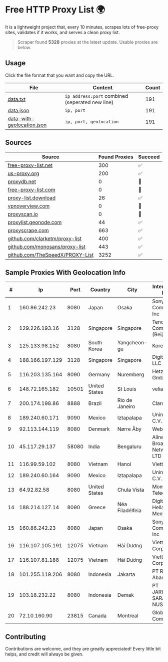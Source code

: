 
# Free HTTP Proxy List 🌍

It is a lightweight project that, every 10 minutes, scrapes lots of free-proxy sites, validates if it works, and serves a clean proxy list.


> Scraper found **5328** proxies at the latest update. Usable proxies are below.

## Usage

Click the file format that you want and copy the URL.


|File|Content|Count|
|----|-------|-----|
|[data.txt](https://raw.githubusercontent.com/themiralay/Proxy-List-World/master/data.txt)|`ip_address:port` combined (seperated new line)|191|
|[data.json](https://raw.githubusercontent.com/themiralay/Proxy-List-World/master/data.json)|`ip, port`|191|
|[data-with-geolocation.json](https://raw.githubusercontent.com/themiralay/Proxy-List-World/master/data-with-geolocation.json)|`ip, port, geolocation`|191|

## Sources

|Source|Found Proxies|Succeed|
|------|-------------|-------|
|[free-proxy-list.net](https://free-proxy-list.net)|300|✅|
|[us-proxy.org](https://www.us-proxy.org)|200|✅|
|[proxydb.net](http://proxydb.net)|0|🚫|
|[free-proxy-list.com](https://free-proxy-list.com/?page=&port=&type%5B%5D=http&type%5B%5D=https&up_time=0&search=Search)|0|🚫|
|[proxy-list.download](https://www.proxy-list.download/HTTP)|26|✅|
|[vpnoverview.com](https://vpnoverview.com/privacy/anonymous-browsing/free-proxy-servers)|0|🚫|
|[proxyscan.io](https://www.proxyscan.io)|0|🚫|
|[proxylist.geonode.com](https://proxylist.geonode.com/api/proxy-list?limit=300&page=1&sort_by=lastChecked&sort_type=desc&protocols=http,https)|44|✅|
|[proxyscrape.com](https://api.proxyscrape.com/v2/?request=displayproxies&protocol=http&timeout=10000&country=all&ssl=all&anonymity=all)|663|✅|
|[github.com/clarketm/proxy-list](https://raw.githubusercontent.com/clarketm/proxy-list/master/proxy-list-raw.txt)|400|✅|
|[github.com/monosans/proxy-list](https://raw.githubusercontent.com/monosans/proxy-list/main/proxies/http.txt)|443|✅|
|[github.com/TheSpeedX/PROXY-List](https://raw.githubusercontent.com/TheSpeedX/PROXY-List/master/http.txt)|3252|✅|


## Sample Proxies With Geolocation Info

|#|Ip|Port|Country|City|Internet Service Provider|
|-|--|----|-------|----|-------------------------|
|1|160.86.242.23|8080|Japan|Osaka|Sony Network Communications Inc|
|2|129.226.193.16|3128|Singapore|Singapore|Tencent Cloud Computing (Beijing) Co|
|3|125.133.98.152|8080|South Korea|Yangcheon-gu|Korea Telecom|
|4|188.166.197.129|3128|Singapore|Singapore|DigitalOcean, LLC|
|5|116.203.135.164|8090|Germany|Nuremberg|Hetzner Online GmbH|
|6|148.72.165.182|10501|United States|St Louis|velia.net|
|7|200.174.198.86|8888|Brazil|Rio de Janeiro|Claro S.A|
|8|189.240.60.171|9090|Mexico|Iztapalapa|Uninet S.A. de C.V.|
|9|92.113.144.119|8080|Denmark|Nørre Åby|Webdock.io ApS|
|10|45.117.29.137|58080|India|Bengaluru|Allnet Broadband Network PVT LTD|
|11|116.99.59.102|8080|Vietnam|Hanoi|Viettel Group|
|12|189.240.60.164|9090|Mexico|Iztapalapa|Uninet S.A. de C.V.|
|13|64.92.82.58|8080|United States|Chula Vista|Momentum Telecom, Inc.|
|14|188.214.127.14|8090|Greece|Néa Filadélfeia|Digital Realty Hellas Single Member S.A|
|15|160.86.242.23|8080|Japan|Osaka|Sony Network Communications Inc|
|16|116.107.105.191|12075|Vietnam|Hải Dương|Viettel Corporation|
|17|116.107.81.188|12075|Vietnam|Hải Dương|Viettel Corporation|
|18|101.255.119.206|8080|Indonesia|Jakarta|PT Remala Abadi|
|19|103.18.232.22|8080|Indonesia|Demak|PT JARINGANKU SARANA NUSANTARA|
|20|72.10.160.90|23815|Canada|Montreal|GloboTech Communications|



## Contributing

Contributions are welcome, and they are greatly appreciated! Every
little bit helps, and credit will always be given.


